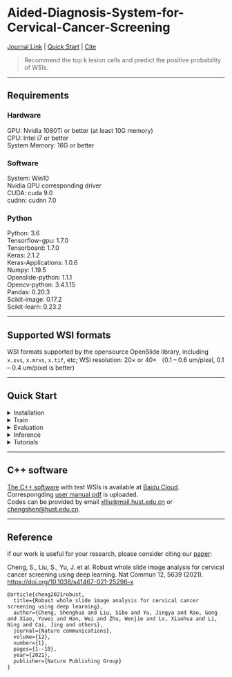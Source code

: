 # Aided-Diagnosis-System-for-Cervical-Cancer-Screening

[Journal Link](https://www.nature.com/articles/s41551-020-00682-w) | [Quick Start](#quick-start) | [Cite](#reference)

> Recommend the top k lesion cells and predict the positive probability of WSIs.


---
## Requirements
### Hardware 
GPU: Nvidia 1080Ti or better (at least 10G memory)\
CPU: Intel i7 or better\
System Memory: 16G or better
### Software
System: Win10 \
Nvidia GPU corresponding driver\
CUDA: cuda 9.0\
cudnn: cudnn 7.0
### Python
Python: 3.6\
Tensorflow-gpu: 1.7.0\
Tensorboard: 1.7.0\
Keras: 2.1.2\
Keras-Applications: 1.0.6\
Numpy: 1.19.5\
Openslide-python: 1.1.1\
Opencv-python: 3.4.1.15\
Pandas: 0.20.3\
Scikit-image: 0.17.2\
Scikit-learn: 0.23.2

---

## Supported WSI formats
WSI formats supported by the opensource OpenSlide library, including `x.svs`, `x.mrxs`, `x.tif`, etc;
WSI resolution: 20× or 40× （0.1 – 0.6 um/pixel, 0.1 – 0.4 um/pixel is better)

---

<h2 id="quick-start">Quick Start</h2>

<details>
<summary>Installation</summary>

**Step1.** Install [CUDA v9.0](https://developer.nvidia.com/cuda-90-download-archive) and [cuDNN v7.0.5](https://developer.nvidia.com/compute/machine-learning/cudnn/secure/v7.0.5/prod/9.0_20171129/cudnn-9.0-windows10-x64-v7)

**Step2.** Download Aided-Diagnosis-System-for-Cervical-Cancer-Screening
```shell
git clone git@github.com:ShenghuaCheng/Aided-Diagnosis-System-for-Cervical-Cancer-Screening.git
cd Aided-Diagnosis-System-for-Cervical-Cancer-Screening
```

**Step3.** Install requirements
```shell
pip3 install -U pip && pip3 install -r requirements.txt
```
</details>

<details>
<summary>Train</summary>

### Train Model1
```shell
# train model1 classifier
python tools/train.py -n model1-cls -b 16
# train model1 locator based on model1 classifier's backbone
python tools/train.py -n model1-loc -b 16 -w [path to model1-cls weight]
```
### Train Model2
```shell
# train model2 classifier
python tools/train.py -n model2-cls -b 32
```
### Train WSI Classifier
```shell
# train WSI classifier
python tools/train.py -n wsi-cls -b 64
```
</details>

<details>
<summary>Evaluation</summary>

Evaluate classifiers.
```shell
python tools/eval.py -n model1-cls -b 16 -w [path to evaluated weight]
                        model2-cls -b 32
                        wsi-cls    -b 64
```
</details>

<details>
<summary>Inference</summary>

### Python
Do inference to WSIs according to config file.
```shell
python tools/inference.py -c configs/wsi_inference.py -f [path to WSI or path to WSI list files] [--intermediate]
```
### C++ Software
**Prepare:** convert `h5` weights to `pb` files.
```shell
python tools/convert_to_pb.py -m model1 -w [path to weights] -o [path to save]
                                 model2
                                 wsi_clf_top10
                                 wsi_cls_top20
                                 wsi_clf_top30
```
**Do inference:** see [C++ software](#c-software)
</details>

<details>
<summary>Tutorials</summary>

- For dataset config file, see [config for dataset](./datasets/README.md)
- For train and eval config file, see [configs](./configs/README.md#train-config)
- For inference config file, see [configs](./configs/README.md#inference-config)
</details>

---
<h2 id="c-software">C++ software</h2>

[The C++ software](./SoftwareManual/SoftwareManual.md) with test WSIs is available at [Baidu Cloud](https://pan.baidu.com/s/1UmQzASwvlpKLO7hbwaDc_A).
Correspongding [user manual pdf](./SoftwareManual/Software%20User%20Manual.pdf) is uploaded.\
Codes can be provided by email xlliu@mail.hust.edu.cn or chengshen@hust.edu.cn.

---
<h2 id="reference">Reference</h2>

If our work is useful for your research, please consider citing our [paper](https://www.nature.com/articles/s41467-021-25296-x):

Cheng, S., Liu, S., Yu, J. et al. Robust whole slide image analysis for cervical cancer screening using deep learning. Nat Commun 12, 5639 (2021). https://doi.org/10.1038/s41467-021-25296-x

```
@article{cheng2021robust,
  title={Robust whole slide image analysis for cervical cancer screening using deep learning},
  author={Cheng, Shenghua and Liu, Sibo and Yu, Jingya and Rao, Gong and Xiao, Yuwei and Han, Wei and Zhu, Wenjie and Lv, Xiaohua and Li, Ning and Cai, Jing and others},
  journal={Nature communications},
  volume={12},
  number={1},
  pages={1--10},
  year={2021},
  publisher={Nature Publishing Group}
}
```
